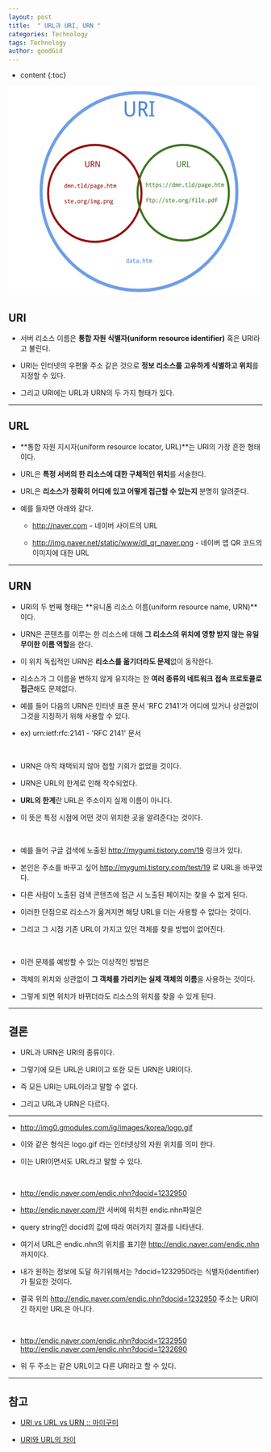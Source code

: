 ```yaml
---
layout: post
title:  " URL과 URI, URN "
categories: Technology
tags: Technology
author: goodGid
---
```

* content
{:toc}


![](/assets/img/posts/url_uri_urn_1.png)

## URI

* 서버 리소스 이름은 **통합 자원 식별자(uniform resource identifier)** 혹은 URI라고 불린다.

* URI는 인터넷의 우편물 주소 같은 것으로 **정보 리소스를 고유하게 식별하고 위치**를 지정할 수 있다.

* 그리고 URI에는 URL과 URN의 두 가지 형태가 있다.











---

## URL

* **통합 자원 지시자(uniform resource locator, URL)**는 URI의 가장 흔한 형태이다.

* URL은 **특정 서버의 한 리소스에 대한 구체적인 위치**를 서술한다.

* URL은 **리소스가 정확히 어디에 있고 어떻게 접근할 수 있는지** 분명히 알려준다.

* 예를 들자면 아래와 같다.

    - http://naver.com - 네이버 사이트의 URL

    - http://img.naver.net/static/www/dl_qr_naver.png - 네이버 앱 QR 코드의 이미지에 대한 URL


---

## URN

* URI의 두 번째 형태는 **유니폼 리소스 이름(uniform resource name, URN)**이다.

* URN은 콘텐츠를 이루는 한 리소스에 대해 **그 리소스의 위치에 영향 받지 않는 유일무이한 이름 역할**을 한다.

* 이 위치 독립적인 URN은 **리소스를 옮기더라도 문제**없이 동작한다.

* 리소스가 그 이름을 변하지 않게 유지하는 한 **여러 종류의 네트워크 접속 프로토콜로 접근**해도 문제없다.

* 예를 들어 다음의 URN은 인터넷 표준 문서 'RFC 2141'가 어디에 있거나 상관없이 그것을 지칭하기 위해 사용할 수 있다.

* ex) urn:ietf:rfc:2141 - 'RFC 2141' 문서

<br>

* URN은 아직 채택되지 않아 접할 기회가 없었을 것이다.

* URN은 URL의 한계로 인해 착수되었다.

* **URL의 한계**란 URL은 주소이지 실제 이름이 아니다.

* 이 뜻은 특정 시점에 어떤 것이 위치한 곳을 알려준다는 것이다.

<br>

* 예를 들어 구글 검색에 노출된 http://mygumi.tistory.com/19 링크가 있다.

* 본인은 주소를 바꾸고 싶어 http://mygumi.tistory.com/test/19 로 URL을 바꾸었다.

* 다른 사람이 노출된 검색 콘텐츠에 접근 시 노출된 페이지는 찾을 수 없게 된다.

* 이러한 단점으로 리소스가 옮겨지면 해당 URL을 더는 사용할 수 없다는 것이다.

* 그리고 그 시점 기존 URL이 가지고 있던 객체를 찾을 방법이 없어진다.

<br>

* 이런 문제를 예방할 수 있는 이상적인 방법은 

* 객체의 위치와 상관없이 **그 객체를 가리키는 실제 객체의 이름**을 사용하는 것이다.

* 그렇게 되면 위치가 바뀌더라도 리소스의 위치를 찾을 수 있게 된다.


---

## 결론

* URL과 URN은 URI의 종류이다.

* 그렇기에 모든 URL은 URI이고 또한 모든 URN은 URI이다.

* 즉 모든 URI는 URL이라고 말할 수 없다.

* 그리고 URL과 URN은 다르다.

---

* http://img0.gmodules.com/ig/images/korea/logo.gif 

* 이와 같은 형식은 logo.gif 라는 인터넷상의 자원 위치를 의미 한다. 

* 이는 URI이면서도 URL라고 말할 수 있다. 

<br>

* http://endic.naver.com/endic.nhn?docid=1232950 

* http://endic.naver.com/란 서버에 위치한 endic.nhn파일은 

* query string인 docid의 값에 따라 여러가지 결과를 나타낸다. 

* 여기서 URL은 endic.nhn의 위치를 표기한 http://endic.naver.com/endic.nhn 까지이다. 

* 내가 원하는 정보에 도달 하기위해서는 ?docid=1232950라는 식별자(Identifier)가 필요한 것이다. 

* 결국 위의 http://endic.naver.com/endic.nhn?docid=1232950 주소는 URI이긴 하지만 URL은 아니다. 

<br>

* http://endic.naver.com/endic.nhn?docid=1232950  <br> http://endic.naver.com/endic.nhn?docid=1232690 

* 위 두 주소는 같은 URL이고 다른 URI라고 할 수 있다. 























---

## 참고

* [URI vs URL vs URN :: 마이구미](http://mygumi.tistory.com/139)

* [URI와 URL의 차이](http://lambdaexp.tistory.com/39)